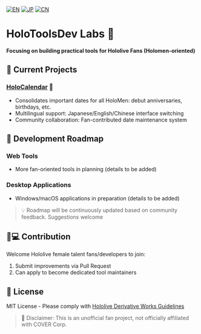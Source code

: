 [![EN](https://img.shields.io/badge/Lang-English-brightgreen)](README.md)
[![JP](https://img.shields.io/badge/Lang-日本語-blue)](README_JP.md)
[![CN](https://img.shields.io/badge/Lang-中文-blue)](README_CN.md)
# HoloToolsDev Labs 🎀

**Focusing on building practical tools for Hololive Fans (Holomen-oriented)**

## 🌸 Current Projects

### [HoloCalendar](https://hksts.eu.org) 📅
- Consolidates important dates for all HoloMen: debut anniversaries, birthdays, etc.
- Multilingual support: Japanese/English/Chinese interface switching
- Community collaboration: Fan-contributed date maintenance system

## 🚧 Development Roadmap

### Web Tools
- More fan-oriented tools in planning (details to be added)

### Desktop Applications
- Windows/macOS applications in preparation (details to be added)

> 💡 Roadmap will be continuously updated based on community feedback. Suggestions welcome

## 👩💻 Contribution
Welcome Hololive female talent fans/developers to join:
1. Submit improvements via Pull Request
2. Can apply to become dedicated tool maintainers

## 📜 License
MIT License - Please comply with [Hololive Derivative Works Guidelines](https://hololivepro.com/en/terms/)

> 📢 Disclaimer: This is an unofficial fan project, not officially affiliated with COVER Corp.
